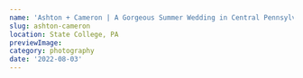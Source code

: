 ```yaml
---
name: 'Ashton + Cameron | A Gorgeous Summer Wedding in Central Pennsylvania'
slug: ashton-cameron
location: State College, PA
previewImage:
category: photography
date: '2022-08-03'
---
```

